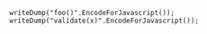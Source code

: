 
```luceescript+trycf
writeDump("foo()".EncodeForJavascript());
writeDump("validate(x)".EncodeForJavascript());
```
